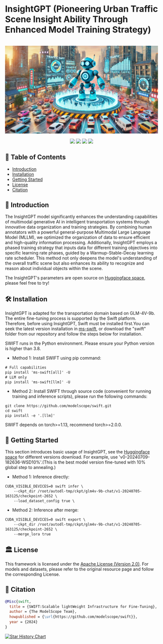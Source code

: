 # InsightGPT (Pioneering Urban Traffic Scene Insight Ability Through Enhanced Model Training Strategy)

<p align="center">
    <br>
    <img src="Resources/Visualized.png"/>
    <br>
</p>
<p align="center">
<img src="https://img.shields.io/badge/python-%E2%89%A53.8-5be.svg">
<img src="https://img.shields.io/badge/pytorch-%E2%89%A51.12%20%7C%20%E2%89%A52.0-orange.svg">
<a href="https://github.com/modelscope/modelscope/"><img src="https://img.shields.io/badge/modelscope-%E2%89%A51.9.5-5D91D4.svg"></a>
<a href="https://pypi.org/project/ms-swift/"><img src="https://badge.fury.io/py/ms-swift.svg"></a>
</p>


## 📖 Table of Contents
- [Introduction](#-introduction)
- [Installation](#%EF%B8%8F-installation)
- [Getting Started](#-getting-started)
- [License](#-License)
- [Citation](#-citation)

## 📝 Introduction
The InsightGPT model significantly enhances the understanding capabilities of multimodal generative AI in intelligent transportation systems through innovative data organization and training strategies. By combining human annotators with a powerful general-purpose Multimodal Large Language Model (MLLM), we optimized the organization of data to ensure efficient and high-quality information processing. Additionally, InsightGPT employs a phased training strategy that inputs data for different training objectives into specific learning rate phases, guided by a Warmup-Stable-Decay learning rate scheduler. This method not only deepens the model's understanding of the overall traffic scene but also enhances its ability to recognize and reason about individual objects within the scene.

The InsightGPT's parameters are open source on [Huggingface space](https://huggingface.co/JinLe/InsightGPT), please feel free to try!



## 🛠️ Installation

InsightGPT is adapted for the transportation domain based on GLM-4V-9b. The entire fine-tuning process is supported by the Swift platform. Therefore, before using InsightGPT, Swift must be installed first.You can seek the latest version installation in [ms-swift](https://github.com/modelscope/ms-swift), or download the "swift" folder from our repository and follow the steps below for installation.

SWIFT runs in the Python environment. Please ensure your Python version is higher than 3.8.

- Method 1: Install SWIFT using pip command:

```shell
# Full capabilities
pip install 'ms-swift[all]' -U
# LLM only
pip install 'ms-swift[llm]' -U
```

- Method 2: Install SWIFT through source code (convenient for running training and inference scripts), please run the following commands:

```shell
git clone https://github.com/modelscope/swift.git
cd swift
pip install -e '.[llm]'
```

SWIFT depends on torch>=1.13, recommend torch>=2.0.0.


## 🚀 Getting Started

This section introduces basic usage of InsightGPT, see the [Huggingface space](https://huggingface.co/JinLe/InsightGPT) for different versions download.
For example, use 'v0-20240709-182636-WSD10%'.(This is the best model version fine-tuned with 10% global step to annealing.)

- Method 1: Inference directly:

```shell
CUDA_VISIBLE_DEVICES=0 swift infer \
    --ckpt_dir /root/autodl-tmp/ckpt/glm4v-9b-chat/v1-20240705-163125/checkpoint-2652 \
    --load_dataset_config true \
```
- Method 2: Inference after merge:

```shell
CUDA_VISIBLE_DEVICES=0 swift export \
    --ckpt_dir /root/autodl-tmp/ckpt/glm4v-9b-chat/v1-20240705-163125/checkpoint-2652 \
    --merge_lora true
```




## 🏛 License

This framework is licensed under the [Apache License (Version 2.0)](https://github.com/modelscope/modelscope/blob/master/LICENSE). For models and datasets, please refer to the original resource page and follow the corresponding License.

## 📎 Citation

```bibtex
@Misc{swift,
  title = {SWIFT:Scalable lightWeight Infrastructure for Fine-Tuning},
  author = {The ModelScope Team},
  howpublished = {\url{https://github.com/modelscope/swift}},
  year = {2024}
}
```

[![Star History Chart](https://api.star-history.com/svg?repos=modelscope/swift&type=Date)](https://star-history.com/#modelscope/swift&Date)
